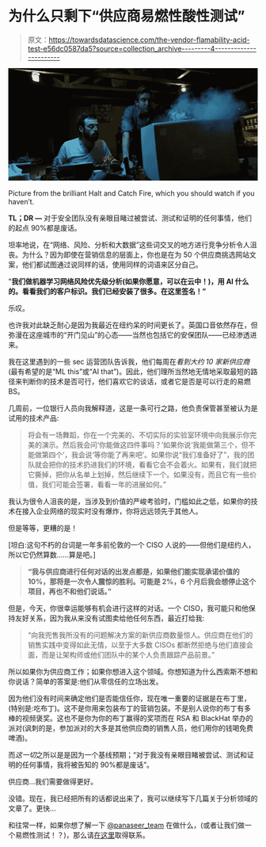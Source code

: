 # 为什么只剩下“供应商易燃性酸性测试”

> 原文：<https://towardsdatascience.com/the-vendor-flamability-acid-test-e56dc0587da5?source=collection_archive---------4----------------------->

![](img/2cfe28f2fc075366facd494287bfb323.png)

Picture from the brilliant Halt and Catch Fire, which you should watch if you haven’t.

**TL；DR —** 对于安全团队没有亲眼目睹过被尝试、测试和证明的任何事情，他们的起点 90%都是废话。

坦率地说，在“网络、风险、分析和大数据”这些词交叉的地方进行竞争分析令人沮丧。为什么？因为即使在营销信息的层面上，你也是在为 50 个供应商挑选网站文案，他们都试图通过说同样的话，使用同样的词语来区分自己。

"**我们做机器学习网络风险优先级分析(如果你愿意，可以在云中！)，用 AI 什么的。看看我们的客户标识。我们已经安装了很多。在这里签名！”**

乐叹。

也许我对此缺乏耐心是因为我最近在纽约呆的时间更长了。英国口音依然存在，但弥漫在这座城市的“开门见山”的心态——当然也包括它的安保团队——已经渗透进来。

我在这里遇到的一些 sec 运营团队告诉我，他们每周在*看到大约 10 家新供应商*(最有希望的是“ML this”或“AI that”)。因此，他们理所当然地无情地采取最短的路径来判断你的技术是否可行，他们喜欢它的谈话，或者它是否是可以行走的易燃 BS。

几周前，一位银行人员向我解释道，这是一条可行之路，他负责保管甚至被认为是试用的技术产品:

> 将会有一场舞蹈，你在一个完美的、不切实际的实验室环境中向我展示你完美的演示。然后我会问‘你能做这四件事吗？’如果你说‘我能做第三个，但不能做第四个’，我会说‘等你能了再来吧’。如果你说“我们准备好了”，我的团队就会把你的技术扔进我们的环境，看看它会不会着火。如果有，我们就把它撕掉，把你从名单上划掉，然后继续下一个。如果没有，而且它有一些价值，我们可能会签署，看看一年的进展如何。”

我认为很令人沮丧的是，当涉及到价值的严峻考验时，门槛如此之低，如果你的技术在接入企业网络的现实时没有爆炸，你将远远领先于其他人。

但是等等，更糟的是！

[坦白:这句不朽的台词是一年多前伦敦的一个 CISO 人说的——但他们是纽约人，所以它仍然算数……算是吧。]

> **“我与供应商进行任何对话的出发点都是，如果他们能实现承诺价值的 10%，那将是一次令人震惊的胜利。可能是 2%，6 个月后我会想停止这个项目，再也不和他们说话。”**

但是，今天，你很幸运能够有机会进行这样的对话。一个 CISO，我可能只和他保持友好关系，因为我从来没有试图卖给他任何东西，最近打给我:

> “向我兜售我所没有的问题解决方案的新供应商数量惊人。供应商在他们的销售实践中变得如此无情，以至于大多数 CISOs 都断然拒绝与他们直接会面，而是让架构师或他们团队中的某个人负责跟踪产品前景。”

所以如果你为供应商工作；如果你想进入这个领域。你想知道为什么西索斯不想和你说话？简单的答案是:他们从零信任的立场出发。

因为他们没有时间来确定他们是否能信任你，现在唯一重要的证据是在布丁里，(特别是:吃布丁)。这不是你用来包装布丁的营销包装。不是别人说你的布丁有多棒的视频褒奖。这也不是你为你的布丁赢得的奖项而在 RSA 和 BlackHat 举办的派对(讽刺的是，参加派对的大多是其他供应商的销售人员，他们用你的钱喝免费啤酒)。

而*这一切*之所以是是因为一个基线预期；“对于我没有亲眼目睹被尝试、测试和证明的任何事情，我将被告知的 90%都是废话”。

供应商…我们需要做得更好。

没错。现在，我已经把所有的话都说出来了，我可以继续写下几篇关于分析领域的文章了。更快…

和往常一样，如果你想了解一下 [@panaseer_team](https://twitter.com/panaseer_team) 在做什么，(或者让我们做一个易燃性测试！？)，那么请[在这里](https://www.panaseer.com/#contact-us-section)取得联系。